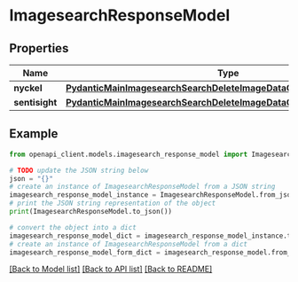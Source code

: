 # ImagesearchResponseModel


## Properties

Name | Type | Description | Notes
------------ | ------------- | ------------- | -------------
**nyckel** | [**PydanticMainImagesearchSearchDeleteImageDataClass94559363495072**](PydanticMainImagesearchSearchDeleteImageDataClass94559363495072.md) |  | [optional] 
**sentisight** | [**PydanticMainImagesearchSearchDeleteImageDataClass94559363496016**](PydanticMainImagesearchSearchDeleteImageDataClass94559363496016.md) |  | [optional] 

## Example

```python
from openapi_client.models.imagesearch_response_model import ImagesearchResponseModel

# TODO update the JSON string below
json = "{}"
# create an instance of ImagesearchResponseModel from a JSON string
imagesearch_response_model_instance = ImagesearchResponseModel.from_json(json)
# print the JSON string representation of the object
print(ImagesearchResponseModel.to_json())

# convert the object into a dict
imagesearch_response_model_dict = imagesearch_response_model_instance.to_dict()
# create an instance of ImagesearchResponseModel from a dict
imagesearch_response_model_form_dict = imagesearch_response_model.from_dict(imagesearch_response_model_dict)
```
[[Back to Model list]](../README.md#documentation-for-models) [[Back to API list]](../README.md#documentation-for-api-endpoints) [[Back to README]](../README.md)


